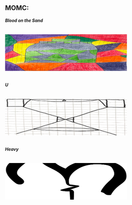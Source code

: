 MOMC:
------ 
<div class="row">
  
<h5>Blood on the Sand</h5><div class="column"><p><a href="https://ameverythingand.github.io/Blood-on-the-Sand/"><img src="images/Bottle.png" width="400" alt="Sand" width="120" height="120"></a></p></div>

<h5>U</h5><div class="column"><p><a href="https://ameverythingand.github.io/U/"><img src="images/U.png" width="400" alt="U" width="120" height="120"></a></p></div>

<h5>Heavy</h5><div class="column"><p><a href="https://ameverythingand.github.io/Heavy/"><img src="images/Heav.png" width="400" alt="Heavy" width="120" height="120"></a></p></div>

  

